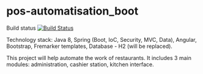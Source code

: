 # pos-automatisation_boot

Build status [![Build Status](https://travis-ci.org/PLGrudina/pos-automatisation_boot.svg?branch=master)](https://travis-ci.org/PLGrudina/pos-automatisation_boot)


Technology stack:
Java 8, Spring (Boot, IoC, Security, MVC, Data), Angular, Bootstrap, Fremarker templates, Database - H2 (will be replaced).


This project will help automate the work of restaurants. It includes 3 main modules: administration, cashier station, kitchen interface.
